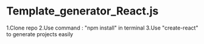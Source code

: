 # Template_generator_React.js


1.Clone repo
2.Use command : "npm install" in terminal 
3.Use "create-react" to generate projects easily
